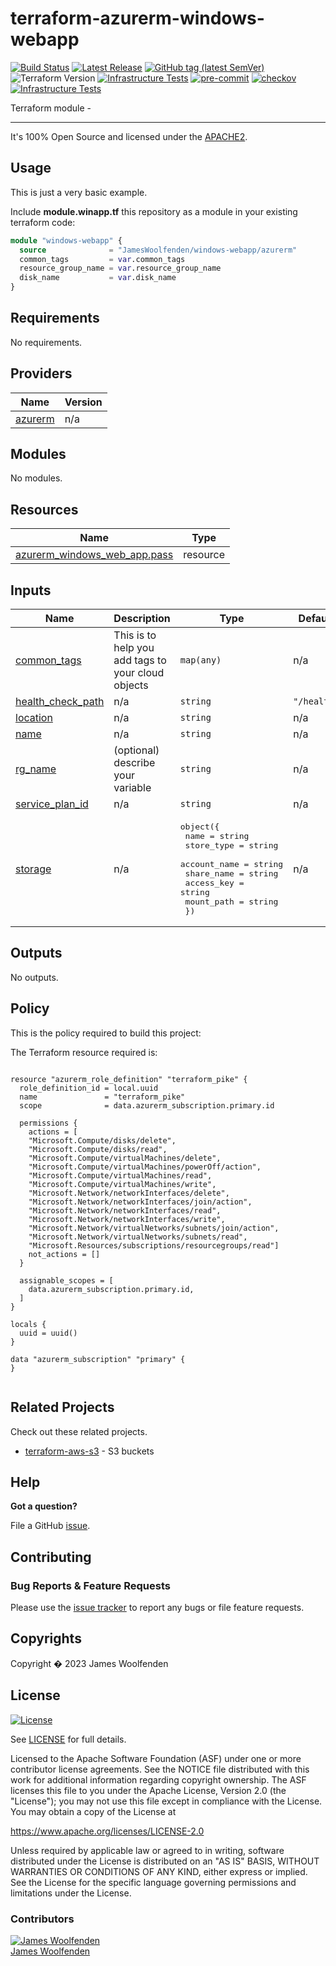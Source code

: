 # terraform-azurerm-windows-webapp

[![Build Status](https://github.com/JamesWoolfenden/terraform-azurerm-windows-webapp/workflows/Verify/badge.svg?branch=master)](https://github.com/JamesWoolfenden/terraform-azurerm-windows-webapp)
[![Latest Release](https://img.shields.io/github/release/JamesWoolfenden/terraform-azurerm-windows-webapp.svg)](https://github.com/JamesWoolfenden/terraform-azurerm-windows-webapp/releases/latest)
[![GitHub tag (latest SemVer)](https://img.shields.io/github/tag/JamesWoolfenden/terraform-azurerm-windows-webapp.svg?label=latest)](https://github.com/JamesWoolfenden/terraform-azurerm-windows-webapp/releases/latest)
![Terraform Version](https://img.shields.io/badge/tf-%3E%3D0.14.0-blue.svg)
[![Infrastructure Tests](https://www.bridgecrew.cloud/badges/github/JamesWoolfenden/terraform-azurerm-windows-webapp/cis_aws)](https://www.bridgecrew.cloud/link/badge?vcs=github&fullRepo=JamesWoolfenden%2Fterraform-azurerm-windows-webapp&benchmark=CIS+AWS+V1.2)
[![pre-commit](https://img.shields.io/badge/pre--commit-enabled-brightgreen?logo=pre-commit&logoColor=white)](https://github.com/pre-commit/pre-commit)
[![checkov](https://img.shields.io/badge/checkov-verified-brightgreen)](https://www.checkov.io/)
[![Infrastructure Tests](https://www.bridgecrew.cloud/badges/github/jameswoolfenden/terraform-azurerm-windows-webapp/general)](https://www.bridgecrew.cloud/link/badge?vcs=github&fullRepo=JamesWoolfenden%2Fterraform-azurerm-windows-webapp&benchmark=INFRASTRUCTURE+SECURITY)

Terraform module -

---

It's 100% Open Source and licensed under the [APACHE2](LICENSE).

## Usage

This is just a very basic example.

Include **module.winapp.tf** this repository as a module in your existing terraform code:

```terraform
module "windows-webapp" {
  source              = "JamesWoolfenden/windows-webapp/azurerm"
  common_tags         = var.common_tags
  resource_group_name = var.resource_group_name
  disk_name           = var.disk_name
}
```

<!-- BEGINNING OF PRE-COMMIT-TERRAFORM DOCS HOOK -->
## Requirements

No requirements.

## Providers

| Name | Version |
|------|---------|
| <a name="provider_azurerm"></a> [azurerm](#provider\_azurerm) | n/a |

## Modules

No modules.

## Resources

| Name | Type |
|------|------|
| [azurerm_windows_web_app.pass](https://registry.terraform.io/providers/hashicorp/azurerm/latest/docs/resources/windows_web_app) | resource |

## Inputs

| Name | Description | Type | Default | Required |
|------|-------------|------|---------|:--------:|
| <a name="input_common_tags"></a> [common\_tags](#input\_common\_tags) | This is to help you add tags to your cloud objects | `map(any)` | n/a | yes |
| <a name="input_health_check_path"></a> [health\_check\_path](#input\_health\_check\_path) | n/a | `string` | `"/health"` | no |
| <a name="input_location"></a> [location](#input\_location) | n/a | `string` | n/a | yes |
| <a name="input_name"></a> [name](#input\_name) | n/a | `string` | n/a | yes |
| <a name="input_rg_name"></a> [rg\_name](#input\_rg\_name) | (optional) describe your variable | `string` | n/a | yes |
| <a name="input_service_plan_id"></a> [service\_plan\_id](#input\_service\_plan\_id) | n/a | `string` | n/a | yes |
| <a name="input_storage"></a> [storage](#input\_storage) | n/a | <pre>object({<br>    name         = string<br>    store_type   = string<br>    account_name = string<br>    share_name   = string<br>    access_key   = string<br>    mount_path   = string<br>  })</pre> | n/a | yes |

## Outputs

No outputs.
<!-- END OF PRE-COMMIT-TERRAFORM DOCS HOOK -->

## Policy

This is the policy required to build this project:

<!-- BEGINNING OF PRE-COMMIT-PIKE DOCS HOOK -->
The Terraform resource required is:

```golang

resource "azurerm_role_definition" "terraform_pike" {
  role_definition_id = local.uuid
  name               = "terraform_pike"
  scope              = data.azurerm_subscription.primary.id

  permissions {
    actions = [
    "Microsoft.Compute/disks/delete",
    "Microsoft.Compute/disks/read",
    "Microsoft.Compute/virtualMachines/delete",
    "Microsoft.Compute/virtualMachines/powerOff/action",
    "Microsoft.Compute/virtualMachines/read",
    "Microsoft.Compute/virtualMachines/write",
    "Microsoft.Network/networkInterfaces/delete",
    "Microsoft.Network/networkInterfaces/join/action",
    "Microsoft.Network/networkInterfaces/read",
    "Microsoft.Network/networkInterfaces/write",
    "Microsoft.Network/virtualNetworks/subnets/join/action",
    "Microsoft.Network/virtualNetworks/subnets/read",
    "Microsoft.Resources/subscriptions/resourcegroups/read"]
    not_actions = []
  }

  assignable_scopes = [
    data.azurerm_subscription.primary.id,
  ]
}

locals {
  uuid = uuid()
}

data "azurerm_subscription" "primary" {
}


```
<!-- END OF PRE-COMMIT-PIKE DOCS HOOK -->

## Related Projects

Check out these related projects.

- [terraform-aws-s3](https://github.com/jameswoolfenden/terraform-aws-s3) - S3 buckets

## Help

**Got a question?**

File a GitHub [issue](https://github.com/JamesWoolfenden/terraform-azurerm-windows-webapp/issues).

## Contributing

### Bug Reports & Feature Requests

Please use the [issue tracker](https://github.com/JamesWoolfenden/terraform-azurerm-windows-webapp/issues) to report any bugs or file feature requests.

## Copyrights

Copyright � 2023 James Woolfenden

## License

[![License](https://img.shields.io/badge/License-Apache%202.0-blue.svg)](https://opensource.org/licenses/Apache-2.0)

See [LICENSE](LICENSE) for full details.

Licensed to the Apache Software Foundation (ASF) under one
or more contributor license agreements. See the NOTICE file
distributed with this work for additional information
regarding copyright ownership. The ASF licenses this file
to you under the Apache License, Version 2.0 (the
"License"); you may not use this file except in compliance
with the License. You may obtain a copy of the License at

<https://www.apache.org/licenses/LICENSE-2.0>

Unless required by applicable law or agreed to in writing,
software distributed under the License is distributed on an
"AS IS" BASIS, WITHOUT WARRANTIES OR CONDITIONS OF ANY
KIND, either express or implied. See the License for the
specific language governing permissions and limitations
under the License.

### Contributors

[![James Woolfenden][jameswoolfenden_avatar]][jameswoolfenden_homepage]<br/>[James Woolfenden][jameswoolfenden_homepage]

[jameswoolfenden_homepage]: https://github.com/jameswoolfenden
[jameswoolfenden_avatar]: https://github.com/jameswoolfenden.png?size=150

